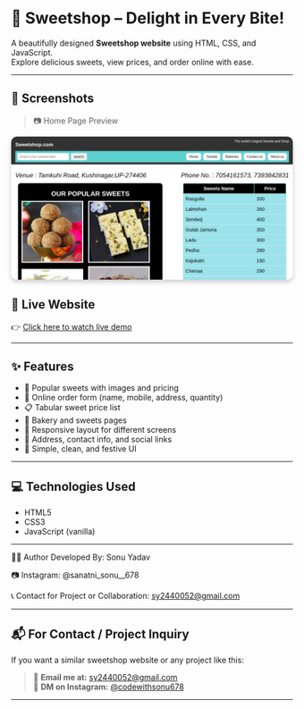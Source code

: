 # 🍭 Sweetshop – Delight in Every Bite!

A beautifully designed **Sweetshop website** using HTML, CSS, and JavaScript.  
Explore delicious sweets, view prices, and order online with ease.

---

## 📸 Screenshots

> 📷 Home Page Preview  
<img src="HomepageScreenshot.png" alt="Sweetshop Home Screenshot" style="max-width:100%; border-radius: 10px; box-shadow: 0 4px 8px rgba(0,0,0,0.2);" />
 


## 🔴 Live Website

👉 [Click here to watch live demo](https://CodeWithSonu678.github.io/Sweet-Shop/)



---

## ✨ Features

- 🍬 Popular sweets with images and pricing  
- 🛒 Online order form (name, mobile, address, quantity)  
- 📋 Tabular sweet price list  
- 🧁 Bakery and sweets pages  
- 📱 Responsive layout for different screens  
- 📌 Address, contact info, and social links  
- 🎨 Simple, clean, and festive UI

---

## 💻 Technologies Used

- HTML5  
- CSS3  
- JavaScript (vanilla)

---

>
👨‍💻 Author
Developed By: Sonu Yadav

📷 Instagram: @sanatni_sonu__678

📞 Contact for Project or Collaboration: sy2440052@gmail.com



---

## 📬 For Contact / Project Inquiry

If you want a similar sweetshop website or any project like this:
> 📩 **Email me at:** sy2440052@gmail.com  
> 📲 **DM on Instagram:** [@codewithsonu678](https://www.instagram.com/codewithsonu678)

---

